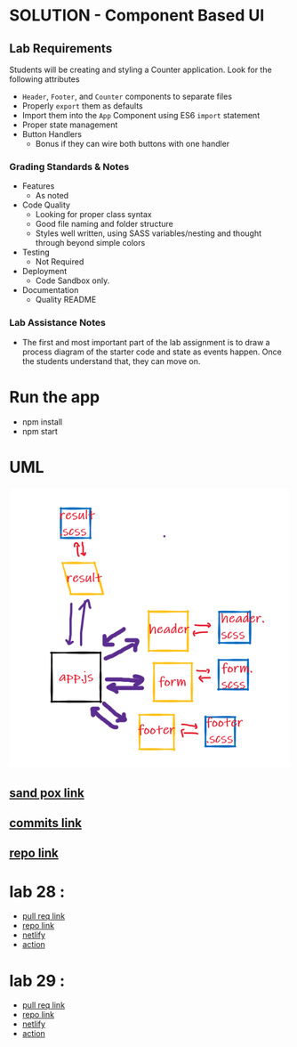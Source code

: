 # SOLUTION - Component Based UI

## Lab Requirements

Students will be creating and styling a Counter application. Look for the following attributes

- `Header`, `Footer`, and `Counter` components to separate files
- Properly `export` them as defaults
- Import them into the `App` Component using ES6 `import` statement
- Proper state management
- Button Handlers
  - Bonus if they can wire both buttons with one handler

### Grading Standards & Notes

- Features
  - As noted
- Code Quality
  - Looking for proper class syntax
  - Good file naming and folder structure
  - Styles well written, using SASS variables/nesting and thought through beyond simple colors
- Testing
  - Not Required
- Deployment
  - Code Sandbox only.
- Documentation
  - Quality README

### Lab Assistance Notes

- The first and most important part of the lab assignment is to draw a process diagram of the starter code and state as events happen. Once the students understand that, they can move on.

# Run the app

- npm install
- npm start

# UML

![](./resty1uml.png)

## [sand pox link](https://codesandbox.io/s/naughty-pike-7l0m8?file=/src/app.js)

## [commits link](https://github.com/RulaAlqasem/resty/commits/master)

## [repo link ](https://github.com/RulaAlqasem/resty)



# lab 28 :
- [pull req link](https://github.com/RulaAlqasem/resty/pull/8)
- [repo link ](https://github.com/RulaAlqasem/resty)
- [netlify](https://6118b374fc2c0bdac36c65a1--peaceful-ardinghelli-789209.netlify.app/)
- [action ](https://github.com/RulaAlqasem/resty/actions)



# lab 29 :
- [pull req link](https://github.com/RulaAlqasem/resty/pull/8)
- [repo link ](https://github.com/RulaAlqasem/resty)
- [netlify](https://6118b374fc2c0bdac36c65a1--peaceful-ardinghelli-789209.netlify.app/)
- [action ](https://github.com/RulaAlqasem/resty/actions)
